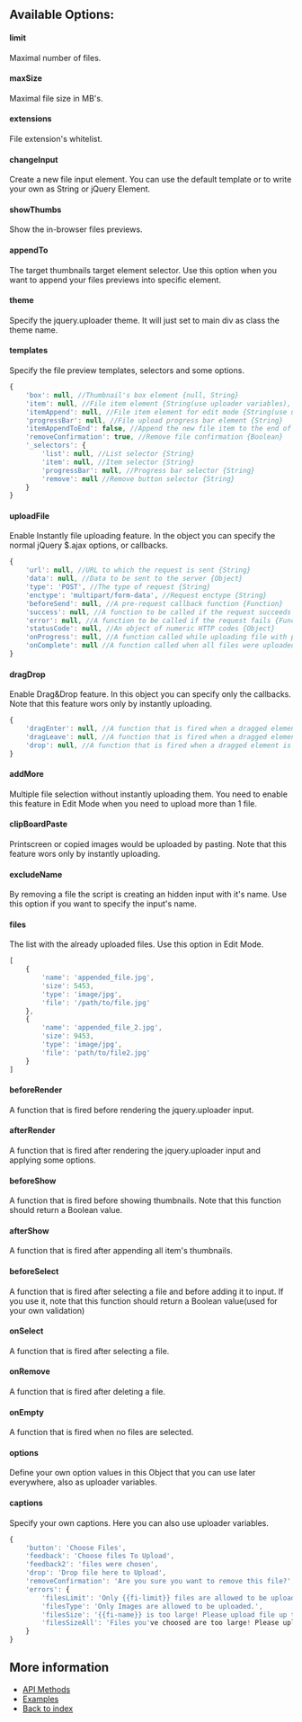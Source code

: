 ## Available Options:

#### limit
Maximal number of files.

#### maxSize
Maximal file size in MB's.

#### extensions
File extension's whitelist.

#### changeInput
Create a new file input element. You can use the default template or to write your own as String or jQuery Element.

#### showThumbs
Show the in-browser files previews.

#### appendTo
The target thumbnails target element selector. Use this option when you want to append your files previews into specific element.

#### theme
Specify the jquery.uploader theme. It will just set to main div as class the theme name.

#### templates
Specify the file preview templates, selectors and some options.
```javascript
{
    'box': null, //Thumbnail's box element {null, String}
    'item': null, //File item element {String(use uploader variables), Function}
    'itemAppend': null, //File item element for edit mode {String(use uploader variables), Function}
    'progressBar': null, //File upload progress bar element {String}
    'itemAppendToEnd': false, //Append the new file item to the end of the list {Boolean}
    'removeConfirmation': true, //Remove file confirmation {Boolean}
    '_selectors': {
        'list': null, //List selector {String}
        'item': null, //Item selector {String}
        'progressBar': null, //Progress bar selector {String}
        'remove': null //Remove button selector {String}
    }
}
```

#### uploadFile
Enable Instantly file uploading feature. In the object you can specify the normal jQuery $.ajax options, or callbacks.
```javascript
{
    'url': null, //URL to which the request is sent {String}
    'data': null, //Data to be sent to the server {Object}
    'type': 'POST', //The type of request {String}
    'enctype': 'multipart/form-data', //Request enctype {String}
    'beforeSend': null, //A pre-request callback function {Function}
    'success': null, //A function to be called if the request succeeds {Function}
    'error': null, //A function to be called if the request fails {Function}
    'statusCode': null, //An object of numeric HTTP codes {Object}
    'onProgress': null, //A function called while uploading file with progress percentage {Function}
    'onComplete': null //A function called when all files were uploaded {Function}
}
```

#### dragDrop
Enable Drag&Drop feature. In this object you can specify only the callbacks. Note that this feature wors only by instantly uploading.
```javascript
{
    'dragEnter': null, //A function that is fired when a dragged element enters the input. {Function}
    'dragLeave': null, //A function that is fired when a dragged element leaves the input. {Function}
    'drop': null, //A function that is fired when a dragged element is dropped on a valid drop target. {Function}
}
```

#### addMore
Multiple file selection without instantly uploading them. You need to enable this feature in Edit Mode when you need to upload more than 1 file.

#### clipBoardPaste
Printscreen or copied images would be uploaded by pasting. Note that this feature wors only by instantly uploading.

#### excludeName
By removing a file the script is creating an hidden input with it's name. Use this option if you want to specify the input's name.

#### files
The list with the already uploaded files. Use this option in Edit Mode.
```javascript
[
    {
        'name': 'appended_file.jpg',
        'size': 5453,
        'type': 'image/jpg',
        'file': '/path/to/file.jpg'
    },
    {
        'name': 'appended_file_2.jpg',
        'size': 9453,
        'type': 'image/jpg',
        'file': 'path/to/file2.jpg'
    }
]
```

#### beforeRender
A function that is fired before rendering the jquery.uploader input.

#### afterRender
A function that is fired after rendering the jquery.uploader input and applying some options.

#### beforeShow
A function that is fired before showing thumbnails. Note that this function should return a Boolean value.

#### afterShow
A function that is fired after appending all item's thumbnails.

#### beforeSelect
A function that is fired after selecting a file and before adding it to input. If you use it, note that this function should return a Boolean value(used for your own validation)

#### onSelect
A function that is fired after selecting a file.

#### onRemove
A function that is fired after deleting a file.

#### onEmpty
A function that is fired when no files are selected.

#### options
Define your own option values in this Object that you can use later everywhere, also as uploader variables.

#### captions
Specify your own captions. Here you can also use uploader variables.
```javascript
{
    'button': 'Choose Files',
    'feedback': 'Choose files To Upload',
    'feedback2': 'files were chosen',
    'drop': 'Drop file here to Upload',
    'removeConfirmation': 'Are you sure you want to remove this file?',
    'errors': {
        'filesLimit': 'Only {{fi-limit}} files are allowed to be uploaded.',
        'filesType': 'Only Images are allowed to be uploaded.',
        'filesSize': '{{fi-name}} is too large! Please upload file up to {{fi-maxSize}} MB.',
        'filesSizeAll': 'Files you've choosed are too large! Please upload files up to {{fi-maxSize}} MB.'
    }
}
```

## More information
* [API Methods](https://rammstein4o.github.io/jquery.uploader/api)
* [Examples](https://rammstein4o.github.io/jquery.uploader/examples/)
* [Back to index](https://rammstein4o.github.io/jquery.uploader/)
